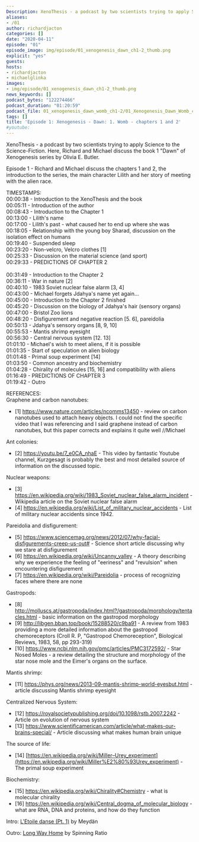 ```yaml
---
Description: XenoThesis - a podcast by two scientists trying to apply Science to the Science-Fiction. Here, Richard and Michael discuss the book 1 "Dawn" of Xenogenesis series by Olivia E. Butler. Episode 1 - Richard and Michael discuss the chapters 1 and 2, the introduction to the series, the main character Lilith and her story of meeting with the alien race.
aliases:
- /01
author: richardjacton
categories: []
date: "2020-04-11"
episode: "01"
episode_image: img/episode/01_xenogenesis_dawn_ch1-2_thumb.png
explicit: "yes"
guests:
hosts:
- richardjacton
- michaelglinka
images:
- img/episode/01_xenogenesis_dawn_ch1-2_thumb.png
news_keywords: []
podcast_bytes: "122274466"
podcast_duration: "01:20:59"
podcast_file: 01_xenogenesis_dawn_womb_ch1-2/01_Xenogenesis_Dawn_Womb_ch1-2.mp3
tags: []
title: 'Episode 1: Xenogenesis - Dawn: 1. Womb - chapters 1 and 2'
#youtube: 
---
```


XenoThesis - a podcast by two scientists trying to apply Science to the Science-Fiction. Here, Richard and Michael discuss the book 1 "Dawn" of Xenogenesis series by Olivia E. Butler.

Episode 1 - Richard and Michael discuss the chapters 1 and 2, the introduction to the series, the main character Lilith and her story of meeting with the alien race.

TIMESTAMPS:\
00:00:38 - Introduction to the XenoThesis and the book\
00:05:11 - Introduction of the author\
00:08:43 - Introduction to the Chapter 1\
00:13:00 - Lilith's name\
00:17:00 - Lilith's past - what caused her to end up where she was\
00:18:05 - Relationship with the young boy Sharad, discussion on the isolation effect on humans\
00:19:40 - Suspended sleep\
00:23:20 - Non-velcro, Velcro clothes [1]\
00:25:33 - Discussion on the material science (and sport)\
00:29:33 - PREDICTIONS OF CHAPTER 2\
\
00:31:49 - Introduction to the Chapter 2\
00:36:11 - War in nature [2]\
00:40:10 - 1983 Soviet nuclear false alarm [3, 4]\
00:43:00 - Michael forgets Jdahya's name yet again...\
00:45:00 - Introduction to the Chapter 2 finished\
00:45:20 - Discussion on the biology of Jdahya's hair (sensory organs)\
00:47:00 - Bristol Zoo lions\
00:48:20 - Disfigurement and negative reaction [5. 6], pareidolia\
00:50:13 - Jdahya's sensory organs [8, 9, 10]\
00:55:53 - Mantis shrimp eyesight\
00:56:30 - Central nervous system [12. 13]\
01:01:10 - Michael's wish to meet aliens, if it is possible\
01:01:35 - Start of speculation on alien biology\
01:01:48 - Primal soup experiment [14]\
01:03:50 - Common ancestry and biochemistry\
01:04:28 - Chirality of molecules [15, 16] and compatibility with aliens\
01:16:49 - PREDICTIONS OF CHAPTER 3\
01:19:42 - Outro

REFERENCES:\
Graphene and carbon nanotubes:

* [1] <https://www.nature.com/articles/ncomms13450> - review on carbon nanotubes used to attach heavy objects. I could not find the specific video that I was referencing and I said graphene instead of carbon nanotubes, but this paper corrects and explains it quite well //Michael

Ant colonies:

* [2] <https://youtu.be/7_e0CA_nhaE> - This video by fantastic Youtube channel, Kurzgesagt is probably the best and most detailed source of information on the discussed topic.

Nuclear weapons:

* [3] <https://en.wikipedia.org/wiki/1983_Soviet_nuclear_false_alarm_incident> - Wikipedia article on the Soviet nuclear false alarm
* [4] <https://en.wikipedia.org/wiki/List_of_military_nuclear_accidents> - List of military nuclear accidents since 1942.

Pareidolia and disfigurement:

* [5] <https://www.sciencemag.org/news/2012/07/why-facial-disfigurements-creep-us-out#> - Science short article discussing why we stare at disfigurement
* [6] <https://en.wikipedia.org/wiki/Uncanny_valley> - A theory describing why we experience the feeling of "eeriness" and "revulsion" when encountering disfigurement
* [7] <https://en.wikipedia.org/wiki/Pareidolia> - process of recognizing faces where there are none

Gastropods:

* [8] <http://molluscs.at/gastropoda/index.html?/gastropoda/morphology/tentacles.html> - basic information on the gastropod morphology
* [9] <http://libgen.bban.top/book/15288520/c9ba91> - A review from 1983 providing a more detailed information about the gastropod chemoreceptors (Croll R. P, "Gastropod Chemoreception", Biological Reviews, 1983, 58, pp 293-319)
* [10] <https://www.ncbi.nlm.nih.gov/pmc/articles/PMC3172592/> - Star Nosed Moles - a review detailing the structure and morphology of the star nose mole and the Eimer's organs on the surface.

Mantis shrimp:

* [11] <https://phys.org/news/2013-09-mantis-shrimp-world-eyesbut.html> - article discussing Mantis shrimp eyesight

Centralized Nervous System:

* [12] <https://royalsocietypublishing.org/doi/10.1098/rstb.2007.2242> - Article on evolution of nervous system
* [13] <https://www.scientificamerican.com/article/what-makes-our-brains-special/> - Article discussing what makes human brain unique

The source of life:

* [14] [https://en.wikipedia.org/wiki/Miller–Urey_experiment](https://en.wikipedia.org/wiki/Miller%E2%80%93Urey_experiment) - The primal soup experiment

Biochemistry:

* [15] <https://en.wikipedia.org/wiki/Chirality#Chemistry> - what is molecular chirality
* [16] <https://en.wikipedia.org/wiki/Central_dogma_of_molecular_biology> - what are RNA, DNA and proteins, and how do they function

Intro: [L'Etoile danse (Pt. 1)](https://freemusicarchive.org/music/Meydan/Havor/6-_LEtoile_danse_Pt_1_1738) by Meydän

Outro: [Long Way Home](https://freemusicarchive.org/music/Spinning_Ratio/Long_Way_Home/Long_Way_Home) by Spinning Ratio
